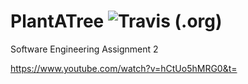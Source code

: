 # PlantATree ![Travis (.org)](https://img.shields.io/travis/:user/:repo.svg?style=popout-square)

Software Engineering Assignment 2 

https://www.youtube.com/watch?v=hCtUo5hMRG0&t=
